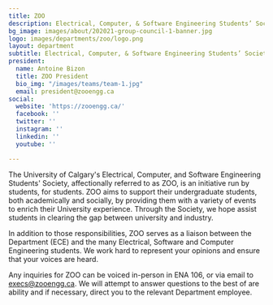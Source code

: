 ```yaml
---
title: ZOO
description: Electrical, Computer, & Software Engineering Students’ Society
bg_image: images/about/202021-group-council-1-banner.jpg
logo: images/departments/zoo/logo.png
layout: department
subtitle: Electrical, Computer, & Software Engineering Students’ Society
president:
  name: Antoine Bizon
  title: ZOO President
  bio_img: "/images/teams/team-1.jpg"
  email: president@zooengg.ca
social:
  website: 'https://zooengg.ca/'
  facebook: ''
  twitter: ''
  instagram: ''
  linkedin: ''
  youtube: ''

---
```

The University of Calgary's Electrical, Computer, and Software Engineering Students' Society, affectionally referred to as ZOO, is an initiative run by students, for students. ZOO aims to support their undergraduate students, both academically and socially, by providing them with a variety of events to enrich their University experience. Through the Society, we hope assist students in clearing the gap between university and industry.

In addition to those responsibilities, ZOO serves as a liaison between the Department (ECE) and the many Electrical, Software and Computer Engineering students. We work hard to represent your opinions and ensure that your voices are heard.

Any inquiries for ZOO can be voiced in-person in ENA 106, or via email to execs@zooengg.ca. We will attempt to answer questions to the best of are ability and if necessary, direct you to the relevant Department employee.